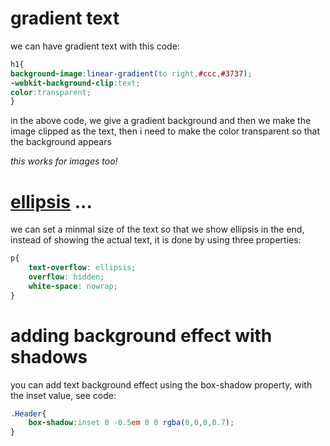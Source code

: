 # gradient text

we can have gradient text with this code:

```css
h1{
background-image:linear-gradient(to right,#ccc,#3737);
-webkit-background-clip:text;
color:transparent;
}
```

in the above code, we give a gradient background and then we make the image clipped as the text, then i need to make the color transparent so that the background appears

*this works for images too!*

# [ellipsis](https://developer.mozilla.org/en-US/docs/Web/CSS/text-overflow) ...

we can set a minmal size of the text so that we show ellipsis in the end,
instead of showing the actual text, it is done by using three properties:

```css
p{
    text-overflow: ellipsis;
    overflow: hidden;
    white-space: nowrap;
}
```

# adding background effect with shadows

you can add text background effect using the box-shadow property, with the inset value, see code:

```CSS
.Header{
	box-shadow:inset 0 -0.5em 0 0 rgba(0,0,0,0.7);
}
```

